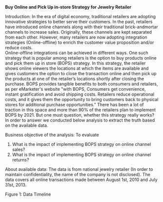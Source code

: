<b>Buy Online and Pick Up in-store Strategy for Jewelry Retailer </b>
 
Introduction: 
In the era of digital economy, traditional retailers are adopting innovative strategies to better serve their customers. In the past, retailers have introduced online channels along with their traditional brick-andmortar channels to increase sales. Originally, these channels are kept separated from each other. However, many retailers are now adopting integration strategies (Online-offline) to enrich the customer value proposition and/or reduce costs.  
Online-offline integrations can be achieved in different ways. One such strategy that is popular among retailers is the option to buy products online and pick them up in store (BOPS) strategy. In this strategy, the retailer shows online viewers the locations at which the items are available and gives customers the option to close the transaction online and then pick up the products at one of the retailer’s locations shortly after closing the purchase. 
BOPS provides tangible benefits to both consumers and retailers, as per eMarketer's website "with BOPS, Consumers get convenience, instant gratification and avoid shipping costs. Retailers reduce operational costs, and it gives them the opportunity to bring customers back to physical stores for additional purchase opportunities.” There has been a lot of traction in this space and more than 90% of the retailers plan to implement BOPS by 2021. But one must question, whether this strategy really works? In order to answer we conducted below analysis to extract the truth based on the available data. 
 
Business objective of the analysis: To evaluate 
1. What is the impact of implementing BOPS strategy on online channel sales?  
2. What is the impact of implementing BOPS strategy on online channel returns? 
 
About available data: The data is from national jewelry retailer (In order to maintain confidentiality, the name of the company is not disclosed). The data covers all online transactions made between August 1st, 2010 and July 31st, 2013. 
 
Figure 1: Data Timeline 
 
